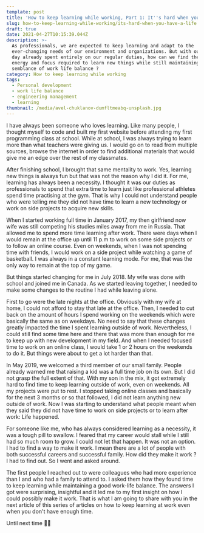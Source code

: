 ```yaml
---
template: post
title: 'How to keep learning while working, Part 1: It''s hard when you have a life.'
slug: how-to-keep-learning-while-working/its-hard-when-you-have-a-life
draft: true
date: 2021-04-27T10:15:39.044Z
description: >-
  As professionals, we are expected to keep learning and adapt to the
  ever-changing needs of our environment and organizations. But with our work
  day already spent entirely on our regular duties, how can we find the time,
  energy and focus required to learn new things while still maintaining a
  semblance of work life balance ?
category: How to keep learning while working
tags:
  - Personal development
  - work life balance
  - engineering management
  - learning
thumbnail: /media/avel-chuklanov-dumfltmeabq-unsplash.jpg
---
```

I have always been someone who loves learning. Like many people, I thought myself to code and built my first website before attending my first programming class at school. While at school, I was always trying to learn more than what teachers were giving us. I would go on to read from multiple sources, browse the internet in order to find additional materials that would give me an edge over the rest of my classmates. 

After finishing school, I brought that same mentality to work. Yes, learning new things is always fun but that was not the reason why I did it. For me, learning has always been a necessity. I thought it was our duties as professionals to spend that extra time to learn just like professional athletes spend time practising at the gym. That is why I could not understand people who were telling me they did not have time to learn a new technology or work on side projects to acquire new skills.

When I started working full time in January 2017,  my then girlfriend now wife was still competing his studies miles away from me in Russia. That allowed me to spend more time learning after work. There were days when I would remain at the office up until 11 p.m to work on some side projects or to follow an online course. Even on weekends, when I was not spending time with friends, I would work on a side project while watching a game of basketball. I was always in a constant learning mode. For me, that was the only way to remain at the top of my game. 

But things started changing for me in July 2018. My wife was done with school and joined me in Canada. As we started leaving together, I needed to make some changes to the routine I had while leaving alone.

First to go were the late nights at the office. Obviously with my wife at home, I could not afford to stay that late at the office. Then, I needed to cut back on the amount of hours I spend working on the weekends which were basically the same as on weekdays. No need to say that these changes greatly impacted the time I spent learning outside of work. Nevertheless, I could still find some time here and there that was more than enough for me to keep up with new development in my field. And when I needed focused time to work on an online class, I would take 1 or 2 hours on the weekends to do it. But things were about to get a lot harder than that.

In May 2019, we welcomed a third member of our small family. People already warned me that raising a kid was a full time job on its own. But I did not grasp the full extent of that. With my son in the mix, it got extremely hard to find time to keep learning outside of work, even on weekends. All my projects were put to rest. I stopped taking online classes and basically for the next 3 months or so that followed, I did not learn anything new outside of work. Now I was starting to understand what people meant when they said they did not have time to work on side projects or to learn after work: Life happened.

For someone like me, who has always considered learning as a necessity, it was a tough pill to swallow. I feared that my career would stall while I still had so much room to grow. I could not let that happen. It was not an option. I had to find a way to make it work. I mean there are a lot of people with both successful careers and successful family. How did they make it work ? I had to find out. So I went and asked around.

The first people I reached out to were colleagues who had more experience than I and who had a family to attend to. I asked them how they found time to keep learning while maintaining a good work-life balance. The answers I got were surprising, insightful and it led me to my first insight on how I could possibly make it work. That is what I am going to share with you in the next article of this series of articles on how to keep learning at work even when you don't have enough time.

Until next time ✌🏾
